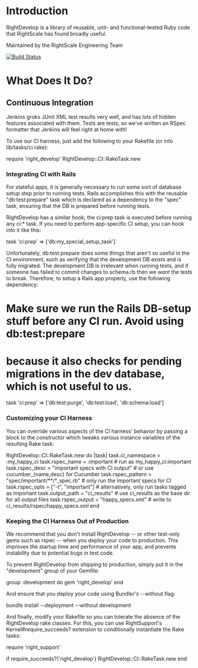 # Introduction

RightDevelop is a library of reusable, unit- and functional-tested Ruby code that RightScale has found broadly useful.

Maintained by the RightScale Engineering Team

[![Build Status](https://travis-ci.org/rightscale/right_develop.svg?branch=master)](https://travis-ci.org/rightscale/right_develop)

# What Does It Do?

## Continuous Integration

Jenkins groks JUnit XML test results very well, and has lots of hidden features associated with them. Tests are tests,
so we've written an RSpec formatter that Jenkins will feel right at home with!

To use our CI harness, just add the following to your Rakefile (or into lib/tasks/ci.rake):

  require 'right_develop'
  RightDevelop::CI::RakeTask.new

### Integrating CI with Rails

For stateful apps, it is generally necessary to run some sort of database setup step prior to running tests.
Rails accomplishes this with the reusable "db:test:prepare" task which is declared as a dependency to the "spec"
task, ensuring that the DB is prepared before running tests.

RightDevelop has a similar hook; the ci:prep task is executed before running any ci:* task. If you need to perform
app-specific CI setup, you can hook into it like this:

  task 'ci:prep' => ['db:my_special_setup_task']

Unfortunately, db:test:prepare does some things that aren't so useful in the CI environment, such as verifying
that the development DB exists and is fully migrated. The development DB is irrelevant when running tests, and if someone
has failed to commit changes to schema.rb then we _want_ the tests to break. Therefore, to setup a Rails app properly,
use the following dependency:

  # Make sure we run the Rails DB-setup stuff before any CI run. Avoid using db:test:prepare
  # because it also checks for pending migrations in the dev database, which is not useful to us.
  task 'ci:prep' => ['db:test:purge', 'db:test:load', 'db:schema:load']


### Customizing your CI Harness

You can override various aspects of the CI harness' behavior by passing a block to the constructor which
tweaks various instance variables of the resulting Rake task:

  RightDevelop::CI::RakeTask.new do |task|
    task.ci_namespace  = :my_happy_ci
    task.rspec_name    = :important                       # run as my_happy_ci:important
    task.rspec_desc    = "important specs with CI output" # or use cucumber_{name,desc} for Cucumber
    task.rspec_pattern = "spec/important/**/*_spec.rb"    # only run the important specs for CI
    task.rspec_opts    = ["-t", "important"]              # alternatively, only run tasks tagged as important
    task.output_path   = "ci_results"                     # use ci_results as the base dir for all output files
    task.rspec_output  = "happy_specs.xml"                # write to ci_results/rspec/happy_specs.xml
  end

### Keeping the CI Harness Out of Production

We recommend that you don't install RightDevelop -- or other test-only gems such as rspec -- when you deploy
your code to production. This improves the startup time and performance of your app, and prevents instability
due to potential bugs in test code.

To prevent RightDevelop from shipping to production, simply put it in the "development" group of your Gemfile:

  group :development do
    gem 'right_develop'
  end

And ensure that you deploy your code using Bundler's --without flag:

  bundle install --deployment --without development

And finally, modify your Rakefile so you can tolerate the absence of the RightDevelop rake classes. For this,
you can use RightSupport's Kernel#require_succeeds? extension to conditionally instantiate the Rake tasks:

  require 'right_support'

  if require_succeeds?('right_develop')
    RightDevelop::CI::RakeTask.new
  end
